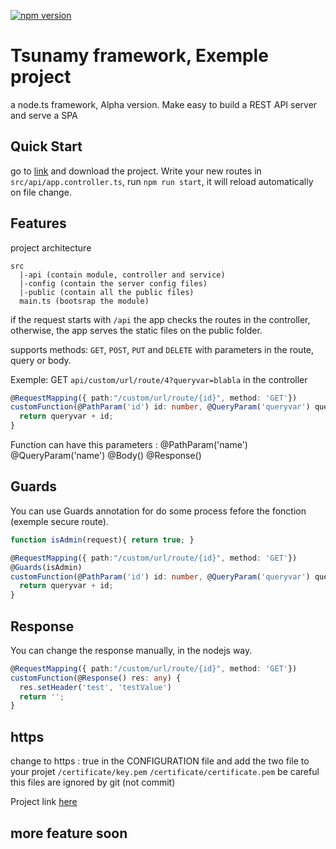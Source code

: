 [![npm version](https://badge.fury.io/js/tsunamy.svg)](//npmjs.com/package/tsunamy)
# Tsunamy framework, Exemple project

a node.ts framework, Alpha version.
Make easy to build a REST API server and serve a SPA

## Quick Start
go to [link](https://github.com/apokalupsis/tsunamyExemple) and download the project. Write your new routes in `src/api/app.controller.ts`, run `npm run start`, it will reload automatically on file change.

## Features

project architecture
```
src
  |-api (contain module, controller and service)
  |-config (contain the server config files)
  |-public (contain all the public files)
  main.ts (bootsrap the module)
```
if the request starts with `/api` the app checks the routes in the controller, otherwise, the app serves the static files on the public folder.

supports methods: `GET`, `POST`, `PUT` and `DELETE` with parameters in the route, query or body.

Exemple:
GET `api/custom/url/route/4?queryvar=blabla`
in the controller
```typescript
@RequestMapping({ path:"/custom/url/route/{id}", method: 'GET'})
customFunction(@PathParam('id') id: number, @QueryParam('queryvar') queryvar: string) {
  return queryvar + id;
}
```

Function can have this parameters :
@PathParam('name')
@QueryParam('name')
@Body()
@Response()

## Guards

You can use Guards annotation for do some process fefore the fonction (exemple secure route).

```typescript
function isAdmin(request){ return true; }

@RequestMapping({ path:"/custom/url/route/{id}", method: 'GET'})
@Guards(isAdmin)
customFunction(@PathParam('id') id: number, @QueryParam('queryvar') queryvar: string) {
  return queryvar + id;
}
```

## Response

You can change the response manually, in the nodejs way.

```typescript
@RequestMapping({ path:"/custom/url/route/{id}", method: 'GET'})
customFunction(@Response() res: any) {
  res.setHeader('test', 'testValue')
  return '';
}
```

## https
change to https : true in the CONFIGURATION file
and add the two file to your projet
`/certificate/key.pem`
`/certificate/certificate.pem`
be careful this files are ignored by git (not commit)


Project link
[here](https://github.com/apokalupsis/tsunamy)

## more feature soon
